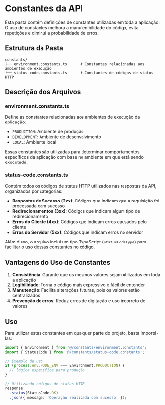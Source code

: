 # Constantes da API

Esta pasta contém definições de constantes utilizadas em toda a aplicação. O uso de constantes melhora a manutenibilidade do código, evita repetições e diminui a probabilidade de erros.

## Estrutura da Pasta

```
constants/
├── environment.constants.ts      # Constantes relacionadas aos ambientes de execução
└── status-code.constants.ts      # Constantes de códigos de status HTTP
```

## Descrição dos Arquivos

### environment.constants.ts

Define as constantes relacionadas aos ambientes de execução da aplicação:

- `PRODUCTION`: Ambiente de produção
- `DEVELOPMENT`: Ambiente de desenvolvimento
- `LOCAL`: Ambiente local

Essas constantes são utilizadas para determinar comportamentos específicos da aplicação com base no ambiente em que está sendo executada.

### status-code.constants.ts

Contém todos os códigos de status HTTP utilizados nas respostas da API, organizados por categorias:

- **Respostas de Sucesso (2xx)**: Códigos que indicam que a requisição foi processada com sucesso
- **Redirecionamentos (3xx)**: Códigos que indicam algum tipo de redirecionamento
- **Erros do Cliente (4xx)**: Códigos que indicam erros causados pelo cliente
- **Erros do Servidor (5xx)**: Códigos que indicam erros no servidor

Além disso, o arquivo inclui um tipo TypeScript (`StatusCodeType`) para facilitar o uso dessas constantes no código.

## Vantagens do Uso de Constantes

1. **Consistência**: Garante que os mesmos valores sejam utilizados em toda a aplicação
2. **Legibilidade**: Torna o código mais expressivo e fácil de entender
3. **Manutenção**: Facilita alterações futuras, pois os valores estão centralizados
4. **Prevenção de erros**: Reduz erros de digitação e uso incorreto de valores

## Uso

Para utilizar estas constantes em qualquer parte do projeto, basta importá-las:

```typescript
import { Environment } from '@/constants/environment.constants';
import { StatusCode } from '@/constants/status-code.constants';

// Exemplo de uso
if (process.env.NODE_ENV === Environment.PRODUCTION) {
  // lógica específica para produção
}

// Utilizando códigos de status HTTP
response
  .status(StatusCode.OK)
  .json({ message: 'Operação realizada com sucesso' });
```
